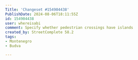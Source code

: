 ```yaml
---
Title: 'Changeset #154904438'
PublishDate: 2024-08-06T18:11:55Z
id: 154904438
user: whereisabi
comment: Specify whether pedestrian crossings have islands
created_by: StreetComplete 58.2
tags:
- Montenegro
- Budva

---
```

